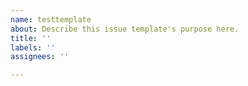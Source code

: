 ```yaml
---
name: testtemplate
about: Describe this issue template's purpose here.
title: ''
labels: ''
assignees: ''

---
```



